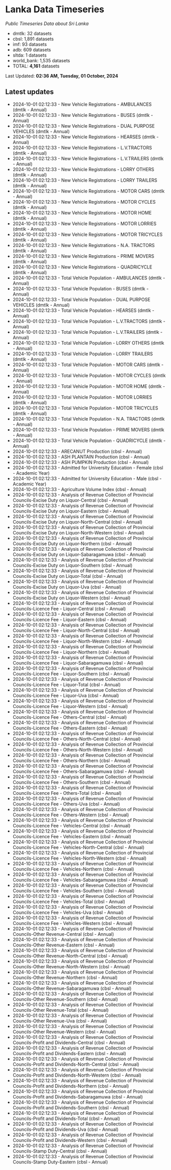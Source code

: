 # Lanka Data Timeseries
*Public Timeseries Data about Sri Lanka*

* dmtlk: 32 datasets
* cbsl: 1,891 datasets
* imf: 93 datasets
* adb: 609 datasets
* sltda: 1 datasets
* world_bank: 1,535 datasets
* TOTAL: **4,161** datasets

Last Updated: **02:36 AM, Tuesday, 01 October, 2024**

## Latest updates

* 2024-10-01 02:12:33 - New Vehicle Registrations - AMBULANCES (dmtlk - Annual)
* 2024-10-01 02:12:33 - New Vehicle Registrations - BUSES (dmtlk - Annual)
* 2024-10-01 02:12:33 - New Vehicle Registrations - DUAL PURPOSE VEHICLES (dmtlk - Annual)
* 2024-10-01 02:12:33 - New Vehicle Registrations - HEARSES (dmtlk - Annual)
* 2024-10-01 02:12:33 - New Vehicle Registrations - L.V.TRACTORS (dmtlk - Annual)
* 2024-10-01 02:12:33 - New Vehicle Registrations - L.V.TRAILERS (dmtlk - Annual)
* 2024-10-01 02:12:33 - New Vehicle Registrations - LORRY OTHERS (dmtlk - Annual)
* 2024-10-01 02:12:33 - New Vehicle Registrations - LORRY TRAILERS (dmtlk - Annual)
* 2024-10-01 02:12:33 - New Vehicle Registrations - MOTOR CARS (dmtlk - Annual)
* 2024-10-01 02:12:33 - New Vehicle Registrations - MOTOR CYCLES (dmtlk - Annual)
* 2024-10-01 02:12:33 - New Vehicle Registrations - MOTOR HOME (dmtlk - Annual)
* 2024-10-01 02:12:33 - New Vehicle Registrations - MOTOR LORRIES (dmtlk - Annual)
* 2024-10-01 02:12:33 - New Vehicle Registrations - MOTOR TRICYCLES (dmtlk - Annual)
* 2024-10-01 02:12:33 - New Vehicle Registrations - N.A. TRACTORS (dmtlk - Annual)
* 2024-10-01 02:12:33 - New Vehicle Registrations - PRIME MOVERS (dmtlk - Annual)
* 2024-10-01 02:12:33 - New Vehicle Registrations - QUADRICYCLE (dmtlk - Annual)
* 2024-10-01 02:12:33 - Total Vehicle Population - AMBULANCES (dmtlk - Annual)
* 2024-10-01 02:12:33 - Total Vehicle Population - BUSES (dmtlk - Annual)
* 2024-10-01 02:12:33 - Total Vehicle Population - DUAL PURPOSE VEHICLES (dmtlk - Annual)
* 2024-10-01 02:12:33 - Total Vehicle Population - HEARSES (dmtlk - Annual)
* 2024-10-01 02:12:33 - Total Vehicle Population - L.V.TRACTORS (dmtlk - Annual)
* 2024-10-01 02:12:33 - Total Vehicle Population - L.V.TRAILERS (dmtlk - Annual)
* 2024-10-01 02:12:33 - Total Vehicle Population - LORRY OTHERS (dmtlk - Annual)
* 2024-10-01 02:12:33 - Total Vehicle Population - LORRY TRAILERS (dmtlk - Annual)
* 2024-10-01 02:12:33 - Total Vehicle Population - MOTOR CARS (dmtlk - Annual)
* 2024-10-01 02:12:33 - Total Vehicle Population - MOTOR CYCLES (dmtlk - Annual)
* 2024-10-01 02:12:33 - Total Vehicle Population - MOTOR HOME (dmtlk - Annual)
* 2024-10-01 02:12:33 - Total Vehicle Population - MOTOR LORRIES (dmtlk - Annual)
* 2024-10-01 02:12:33 - Total Vehicle Population - MOTOR TRICYCLES (dmtlk - Annual)
* 2024-10-01 02:12:33 - Total Vehicle Population - N.A. TRACTORS (dmtlk - Annual)
* 2024-10-01 02:12:33 - Total Vehicle Population - PRIME MOVERS (dmtlk - Annual)
* 2024-10-01 02:12:33 - Total Vehicle Population - QUADRICYCLE (dmtlk - Annual)
* 2024-10-01 02:12:33 - ARECANUT Production (cbsl - Annual)
* 2024-10-01 02:12:33 - ASH PLANTAIN Production (cbsl - Annual)
* 2024-10-01 02:12:33 - ASH PUMPKIN Production (cbsl - Annual)
* 2024-10-01 02:12:33 - Admitted for University Education - Female (cbsl - Academic Year)
* 2024-10-01 02:12:33 - Admitted for University Education - Male (cbsl - Academic Year)
* 2024-10-01 02:12:33 - Agriculture Volume Index (cbsl - Annual)
* 2024-10-01 02:12:33 - Analysis of Revenue Collection of Provincial Councils-Excise Duty on Liquor-Central (cbsl - Annual)
* 2024-10-01 02:12:33 - Analysis of Revenue Collection of Provincial Councils-Excise Duty on Liquor-Eastern (cbsl - Annual)
* 2024-10-01 02:12:33 - Analysis of Revenue Collection of Provincial Councils-Excise Duty on Liquor-North-Central (cbsl - Annual)
* 2024-10-01 02:12:33 - Analysis of Revenue Collection of Provincial Councils-Excise Duty on Liquor-North-Western (cbsl - Annual)
* 2024-10-01 02:12:33 - Analysis of Revenue Collection of Provincial Councils-Excise Duty on Liquor-Northern (cbsl - Annual)
* 2024-10-01 02:12:33 - Analysis of Revenue Collection of Provincial Councils-Excise Duty on Liquor-Sabaragamuwa (cbsl - Annual)
* 2024-10-01 02:12:33 - Analysis of Revenue Collection of Provincial Councils-Excise Duty on Liquor-Southern (cbsl - Annual)
* 2024-10-01 02:12:33 - Analysis of Revenue Collection of Provincial Councils-Excise Duty on Liquor-Total (cbsl - Annual)
* 2024-10-01 02:12:33 - Analysis of Revenue Collection of Provincial Councils-Excise Duty on Liquor-Uva (cbsl - Annual)
* 2024-10-01 02:12:33 - Analysis of Revenue Collection of Provincial Councils-Excise Duty on Liquor-Western (cbsl - Annual)
* 2024-10-01 02:12:33 - Analysis of Revenue Collection of Provincial Councils-Licence Fee - Liquor-Central (cbsl - Annual)
* 2024-10-01 02:12:33 - Analysis of Revenue Collection of Provincial Councils-Licence Fee - Liquor-Eastern (cbsl - Annual)
* 2024-10-01 02:12:33 - Analysis of Revenue Collection of Provincial Councils-Licence Fee - Liquor-North-Central (cbsl - Annual)
* 2024-10-01 02:12:33 - Analysis of Revenue Collection of Provincial Councils-Licence Fee - Liquor-North-Western (cbsl - Annual)
* 2024-10-01 02:12:33 - Analysis of Revenue Collection of Provincial Councils-Licence Fee - Liquor-Northern (cbsl - Annual)
* 2024-10-01 02:12:33 - Analysis of Revenue Collection of Provincial Councils-Licence Fee - Liquor-Sabaragamuwa (cbsl - Annual)
* 2024-10-01 02:12:33 - Analysis of Revenue Collection of Provincial Councils-Licence Fee - Liquor-Southern (cbsl - Annual)
* 2024-10-01 02:12:33 - Analysis of Revenue Collection of Provincial Councils-Licence Fee - Liquor-Total (cbsl - Annual)
* 2024-10-01 02:12:33 - Analysis of Revenue Collection of Provincial Councils-Licence Fee - Liquor-Uva (cbsl - Annual)
* 2024-10-01 02:12:33 - Analysis of Revenue Collection of Provincial Councils-Licence Fee - Liquor-Western (cbsl - Annual)
* 2024-10-01 02:12:33 - Analysis of Revenue Collection of Provincial Councils-Licence Fee - Others-Central (cbsl - Annual)
* 2024-10-01 02:12:33 - Analysis of Revenue Collection of Provincial Councils-Licence Fee - Others-Eastern (cbsl - Annual)
* 2024-10-01 02:12:33 - Analysis of Revenue Collection of Provincial Councils-Licence Fee - Others-North-Central (cbsl - Annual)
* 2024-10-01 02:12:33 - Analysis of Revenue Collection of Provincial Councils-Licence Fee - Others-North-Western (cbsl - Annual)
* 2024-10-01 02:12:33 - Analysis of Revenue Collection of Provincial Councils-Licence Fee - Others-Northern (cbsl - Annual)
* 2024-10-01 02:12:33 - Analysis of Revenue Collection of Provincial Councils-Licence Fee - Others-Sabaragamuwa (cbsl - Annual)
* 2024-10-01 02:12:33 - Analysis of Revenue Collection of Provincial Councils-Licence Fee - Others-Southern (cbsl - Annual)
* 2024-10-01 02:12:33 - Analysis of Revenue Collection of Provincial Councils-Licence Fee - Others-Total (cbsl - Annual)
* 2024-10-01 02:12:33 - Analysis of Revenue Collection of Provincial Councils-Licence Fee - Others-Uva (cbsl - Annual)
* 2024-10-01 02:12:33 - Analysis of Revenue Collection of Provincial Councils-Licence Fee - Others-Western (cbsl - Annual)
* 2024-10-01 02:12:33 - Analysis of Revenue Collection of Provincial Councils-Licence Fee - Vehicles-Central (cbsl - Annual)
* 2024-10-01 02:12:33 - Analysis of Revenue Collection of Provincial Councils-Licence Fee - Vehicles-Eastern (cbsl - Annual)
* 2024-10-01 02:12:33 - Analysis of Revenue Collection of Provincial Councils-Licence Fee - Vehicles-North-Central (cbsl - Annual)
* 2024-10-01 02:12:33 - Analysis of Revenue Collection of Provincial Councils-Licence Fee - Vehicles-North-Western (cbsl - Annual)
* 2024-10-01 02:12:33 - Analysis of Revenue Collection of Provincial Councils-Licence Fee - Vehicles-Northern (cbsl - Annual)
* 2024-10-01 02:12:33 - Analysis of Revenue Collection of Provincial Councils-Licence Fee - Vehicles-Sabaragamuwa (cbsl - Annual)
* 2024-10-01 02:12:33 - Analysis of Revenue Collection of Provincial Councils-Licence Fee - Vehicles-Southern (cbsl - Annual)
* 2024-10-01 02:12:33 - Analysis of Revenue Collection of Provincial Councils-Licence Fee - Vehicles-Total (cbsl - Annual)
* 2024-10-01 02:12:33 - Analysis of Revenue Collection of Provincial Councils-Licence Fee - Vehicles-Uva (cbsl - Annual)
* 2024-10-01 02:12:33 - Analysis of Revenue Collection of Provincial Councils-Licence Fee - Vehicles-Western (cbsl - Annual)
* 2024-10-01 02:12:33 - Analysis of Revenue Collection of Provincial Councils-Other Revenue-Central (cbsl - Annual)
* 2024-10-01 02:12:33 - Analysis of Revenue Collection of Provincial Councils-Other Revenue-Eastern (cbsl - Annual)
* 2024-10-01 02:12:33 - Analysis of Revenue Collection of Provincial Councils-Other Revenue-North-Central (cbsl - Annual)
* 2024-10-01 02:12:33 - Analysis of Revenue Collection of Provincial Councils-Other Revenue-North-Western (cbsl - Annual)
* 2024-10-01 02:12:33 - Analysis of Revenue Collection of Provincial Councils-Other Revenue-Northern (cbsl - Annual)
* 2024-10-01 02:12:33 - Analysis of Revenue Collection of Provincial Councils-Other Revenue-Sabaragamuwa (cbsl - Annual)
* 2024-10-01 02:12:33 - Analysis of Revenue Collection of Provincial Councils-Other Revenue-Southern (cbsl - Annual)
* 2024-10-01 02:12:33 - Analysis of Revenue Collection of Provincial Councils-Other Revenue-Total (cbsl - Annual)
* 2024-10-01 02:12:33 - Analysis of Revenue Collection of Provincial Councils-Other Revenue-Uva (cbsl - Annual)
* 2024-10-01 02:12:33 - Analysis of Revenue Collection of Provincial Councils-Other Revenue-Western (cbsl - Annual)
* 2024-10-01 02:12:33 - Analysis of Revenue Collection of Provincial Councils-Profit and Dividends-Central (cbsl - Annual)
* 2024-10-01 02:12:33 - Analysis of Revenue Collection of Provincial Councils-Profit and Dividends-Eastern (cbsl - Annual)
* 2024-10-01 02:12:33 - Analysis of Revenue Collection of Provincial Councils-Profit and Dividends-North-Central (cbsl - Annual)
* 2024-10-01 02:12:33 - Analysis of Revenue Collection of Provincial Councils-Profit and Dividends-North-Western (cbsl - Annual)
* 2024-10-01 02:12:33 - Analysis of Revenue Collection of Provincial Councils-Profit and Dividends-Northern (cbsl - Annual)
* 2024-10-01 02:12:33 - Analysis of Revenue Collection of Provincial Councils-Profit and Dividends-Sabaragamuwa (cbsl - Annual)
* 2024-10-01 02:12:33 - Analysis of Revenue Collection of Provincial Councils-Profit and Dividends-Southern (cbsl - Annual)
* 2024-10-01 02:12:33 - Analysis of Revenue Collection of Provincial Councils-Profit and Dividends-Total (cbsl - Annual)
* 2024-10-01 02:12:33 - Analysis of Revenue Collection of Provincial Councils-Profit and Dividends-Uva (cbsl - Annual)
* 2024-10-01 02:12:33 - Analysis of Revenue Collection of Provincial Councils-Profit and Dividends-Western (cbsl - Annual)
* 2024-10-01 02:12:33 - Analysis of Revenue Collection of Provincial Councils-Stamp Duty-Central (cbsl - Annual)
* 2024-10-01 02:12:33 - Analysis of Revenue Collection of Provincial Councils-Stamp Duty-Eastern (cbsl - Annual)